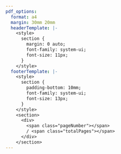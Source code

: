 ```yaml
---
pdf_options:
  format: a4
  margin: 30mm 20mm
  headerTemplate: |-
    <style>
      section {
        margin: 0 auto;
        font-family: system-ui;
        font-size: 11px;
      }
    </style>
  footerTemplate: |-
    <style>
      section {
        padding-bottom: 10mm;
        font-family: system-ui;
        font-size: 13px;
      }
    </style>
    <section>
      <div>
        <span class="pageNumber"></span>
        / <span class="totalPages"></span>
      </div>
    </section>
---
```

